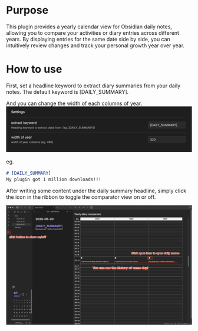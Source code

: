 # Purpose

This plugin provides a yearly calendar view for Obsidian daily notes, allowing you to compare your activities or diary entries across different years. By displaying entries for the same date side by side, you can intuitively review changes and track your personal growth year over year.

# How to use

First, set a headline keyword to extract diary summaries from your daily notes.
The default keyword is [DAILY_SUMMARY].

And you can change the width of each columns of year.
![alt text](images/settings.png)

eg.
```markdown
# [DAILY_SUMMARY]
My plugin got 1 million downloads!!!

```
After writing some content under the daily summary headline, simply click the icon in the ribbon to toggle the comparator view on or off.

![alt text](images/how-to-use.png)

